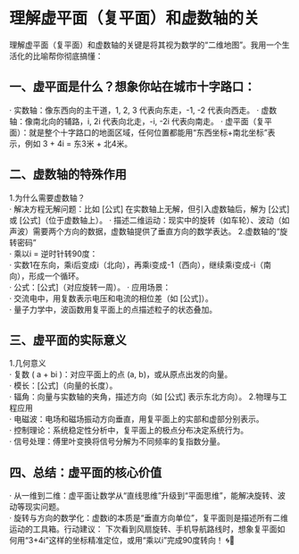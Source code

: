 # 理解虚平面（复平面）和虚数轴的关

理解虚平面（复平面）和虚数轴的关键是将其视为数学的“二维地图”。我用一个生活化的比喻帮你彻底搞懂：
## 一、虚平面是什么？想象你站在城市十字路口：
· 实数轴：像东西向的主干道，1, 2, 3 代表向东走，-1, -2 代表向西走。
· 虚数轴：像南北向的辅路，i, 2i 代表向北走，-i, -2i 代表向南走。
· 虚平面（复平面）：就是整个十字路口的地面区域，任何位置都能用“东西坐标+南北坐标”表示，例如 3 + 4i = 东3米 + 北4米。
##  二、虚数轴的特殊作用
1.为什么需要虚数轴？  
· 解决方程无解问题：比如 [公式] 在实数轴上无解，但引入虚数轴后，解为 [公式] 或 [公式]（位于虚数轴上）。
· 描述二维运动：现实中的旋转（如车轮）、波动（如声波）需要两个方向的数据，虚数轴提供了垂直方向的数学表达。
2.虚数轴的“旋转密码”  
· 乘以i = 逆时针转90度：  
· 实数1在东向，乘i后变成i（北向），再乘i变成-1（西向），继续乘i变成-i（南向），形成一个循环。  
· 公式：[公式]（对应旋转一周）。
· 应用场景：  
· 交流电中，用复数表示电压和电流的相位差（如 [公式]）。  
· 量子力学中，波函数用复平面上的点描述粒子的状态叠加。
## 三、虚平面的实际意义
1.几何意义  
· 复数 \( a + bi \)：对应平面上的点 (a, b)，或从原点出发的向量。  
· 模长：[公式]（向量的长度）。  
· 辐角：向量与实数轴的夹角，描述方向（如 [公式] 表示东北方向）。
2.物理与工程应用  
· 电磁波：电场和磁场振动方向垂直，用复平面上的实部和虚部分别表示。  
· 控制理论：系统稳定性分析中，复平面上的极点分布决定系统行为。  
· 信号处理：傅里叶变换将信号分解为不同频率的复指数分量。
##  四、总结：虚平面的核心价值
· 从一维到二维：虚平面让数学从“直线思维”升级到“平面思维”，能解决旋转、波动等现实问题。  
· 旋转与方向的数学化：虚数i的本质是“垂直方向单位”，复平面则是描述所有二维运动的工具箱。行动建议：
下次看到风扇旋转、手机导航路线时，想象复平面如何用“3+4i”这样的坐标精准定位，或用“乘以i”完成90度转向！ 🌀📍